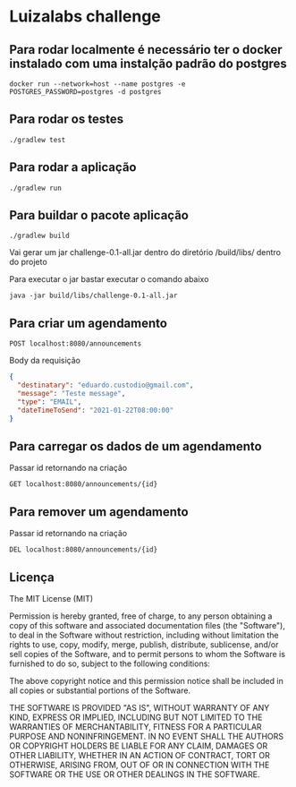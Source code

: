 # Luizalabs challenge

## Para rodar localmente é necessário ter o docker instalado com uma instalção padrão do postgres

`docker run --network=host --name postgres -e POSTGRES_PASSWORD=postgres -d postgres`

## Para rodar os testes

`./gradlew test`

## Para rodar a aplicação

`./gradlew run`

## Para buildar o pacote aplicação

`./gradlew build `

Vai gerar um jar challenge-0.1-all.jar dentro do diretório /build/libs/ dentro do projeto

Para executar o jar bastar executar o comando abaixo

` java -jar build/libs/challenge-0.1-all.jar
`

## Para criar um agendamento

`POST localhost:8080/announcements`

Body da requisição

```json
{
  "destinatary": "eduardo.custodio@gmail.com",
  "message": "Teste message",
  "type": "EMAIL",
  "dateTimeToSend": "2021-01-22T08:00:00"
}
```

## Para carregar os dados de um agendamento

Passar id retornando na criação

`GET localhost:8080/announcements/{id}`

## Para remover um agendamento

Passar id retornando na criação

`DEL localhost:8080/announcements/{id}`

## Licença

The MIT License (MIT)

Permission is hereby granted, free of charge, to any person obtaining a copy of this software and associated
documentation files (the "Software"), to deal in the Software without restriction, including without limitation the
rights to use, copy, modify, merge, publish, distribute, sublicense, and/or sell copies of the Software, and to permit
persons to whom the Software is furnished to do so, subject to the following conditions:

The above copyright notice and this permission notice shall be included in all copies or substantial portions of the
Software.

THE SOFTWARE IS PROVIDED "AS IS", WITHOUT WARRANTY OF ANY KIND, EXPRESS OR IMPLIED, INCLUDING BUT NOT LIMITED TO THE
WARRANTIES OF MERCHANTABILITY, FITNESS FOR A PARTICULAR PURPOSE AND NONINFRINGEMENT. IN NO EVENT SHALL THE AUTHORS OR
COPYRIGHT HOLDERS BE LIABLE FOR ANY CLAIM, DAMAGES OR OTHER LIABILITY, WHETHER IN AN ACTION OF CONTRACT, TORT OR
OTHERWISE, ARISING FROM, OUT OF OR IN CONNECTION WITH THE SOFTWARE OR THE USE OR OTHER DEALINGS IN THE SOFTWARE.
